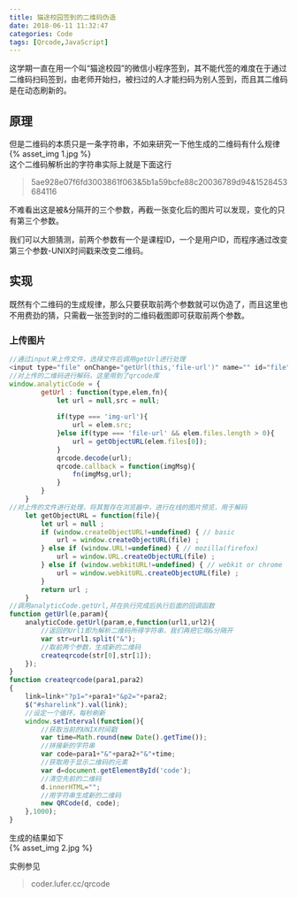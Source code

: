 ```yaml
---
title: 猫途校园签到的二维码伪造
date: 2018-06-11 11:32:47
categories: Code
tags: [Qrcode,JavaScript]
---
```

这学期一直在用一个叫“猫途校园”的微信小程序签到，其不能代签的难度在于通过二维码扫码签到，由老师开始扫，被扫过的人才能扫码为别人签到，而且其二维码是在动态刷新的。

## 原理

但是二维码的本质只是一条字符串，不如来研究一下他生成的二维码有什么规律  
{% asset_img 1.jpg %}  
这个二维码解析出的字符串实际上就是下面这行  
>5ae928e07f6fd3003861f063&5b1a59bcfe88c20036789d94&1528453684116

不难看出这是被&分隔开的三个参数，再截一张变化后的图片可以发现，变化的只有第三个参数。

我们可以大胆猜测，前两个参数有一个是课程ID，一个是用户ID，而程序通过改变第三个参数-UNIX时间戳来改变二维码。

## 实现

既然有个二维码的生成规律，那么只要获取前两个参数就可以伪造了，而且这里也不用费劲的猜，只需截一张签到时的二维码截图即可获取前两个参数。

### 上传图片
```JavaScript
//通过input来上传文件，选择文件后调用getUrl进行处理
<input type="file" onChange="getUrl(this,'file-url')" name="" id="file" value="" />
//对上传的二维码进行解码，这里用到了qrcode库
window.analyticCode = {
		getUrl : function(type,elem,fn){
			let url = null,src = null;
			
			if(type === 'img-url'){
				url = elem.src;
			}else if(type === 'file-url' && elem.files.length > 0){
				url = getObjectURL(elem.files[0]);
			}
			qrcode.decode(url);
			qrcode.callback = function(imgMsg){
				fn(imgMsg,url);
			}
		}
	}
//对上传的文件进行处理，将其暂存在浏览器中，进行在线的图片预览，用于解码
	let getObjectURL = function(file){
	    let url = null ; 
	    if (window.createObjectURL!=undefined) { // basic
	        url = window.createObjectURL(file) ;
	    } else if (window.URL!=undefined) { // mozilla(firefox)
	        url = window.URL.createObjectURL(file) ;
	    } else if (window.webkitURL!=undefined) { // webkit or chrome
	        url = window.webkitURL.createObjectURL(file) ;
	    }
	    return url ;
    }
//调用analyticCode.getUrl,并在执行完成后执行后面的回调函数
function getUrl(e,param){
	analyticCode.getUrl(param,e,function(url1,url2){
        //返回的Url1即为解析二维码所得字符串，我们再把它用&分隔开
        var str=url1.split("&");
        //取前两个参数，生成新的二维码
		createqrcode(str[0],str[1]);
	});
}
function createqrcode(para1,para2)
{
	link=link+"?p1="+para1+"&p2="+para2;
    $("#sharelink").val(link);
    //设定一个循环，每秒刷新
	window.setInterval(function(){
        //获取当前的UNIX时间戳
        var time=Math.round(new Date().getTime());
        //拼接新的字符串
        var code=para1+"&"+para2+"&"+time;
        //获取用于显示二维码的元素
        var d=document.getElementById('code');
        //清空先前的二维码
        d.innerHTML="";
        //用字符串生成新的二维码
		new QRCode(d, code);
	},1000);
}
```

生成的结果如下  
{% asset_img 2.jpg %} 

实例参见
>coder.lufer.cc/qrcode